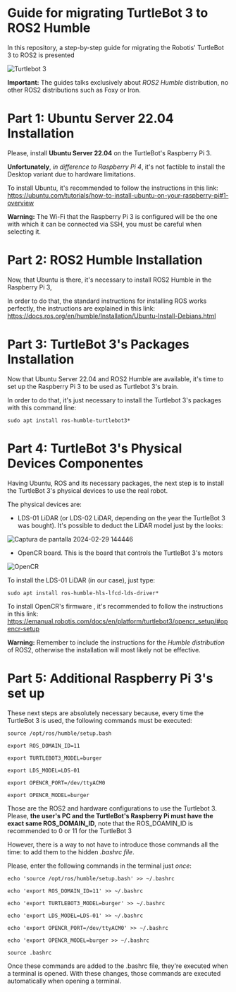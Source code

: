 # Guide for migrating TurtleBot 3 to ROS2 Humble

In this repository, a step-by-step guide for migrating the Robotis' TurtleBot 3 to ROS2 is presented 

![Turtlebot 3](https://github.com/RAS-UAO/turtlebot3/assets/98227139/0b90fbb5-28ae-497b-bc9f-ac5e382137af)

**Important:** The guides talks exclusively about *ROS2 Humble* distribution, no other ROS2 distributions such as Foxy or Iron.

# Part 1: Ubuntu Server 22.04 Installation

Please, install **Ubuntu Server 22.04** on the TurtleBot's Raspberry Pi 3.

**Unfortunately**, *in difference to Raspberry Pi 4*,  it's not factible to install the Desktop variant due to hardware limitations.

To install Ubuntu, it's recommended to follow the instructions in this link: https://ubuntu.com/tutorials/how-to-install-ubuntu-on-your-raspberry-pi#1-overview

**Warning:** The Wi-Fi that the Raspberry Pi 3 is configured will be the one with which it can be connected via SSH, you must be careful when selecting it.

# Part 2: ROS2 Humble Installation

Now, that Ubuntu is there, it's necessary to install ROS2 Humble in the Raspberry Pi 3,

In order to do that, the standard instructions for installing ROS works perfectly, the instructions are explained in this link: https://docs.ros.org/en/humble/Installation/Ubuntu-Install-Debians.html

# Part 3: TurtleBot 3's Packages Installation

Now that Ubuntu Server 22.04 and ROS2 Humble are available, it's time to set up the Raspberry Pi 3 to be used as Turtlebot 3's brain.

In order to do that, it's just necessary to install the Turtlebot 3's packages with this command line:

    sudo apt install ros-humble-turtlebot3*

# Part 4: TurtleBot 3's Physical Devices Componentes

Having Ubuntu, ROS and its necessary packages, the next step is to install the TurtleBot 3's physical devices to use the real robot.

The physical devices are:

 - LDS-01 LiDAR (or LDS-02 LiDAR, depending on the year the TurtleBot 3 was bought). It's possible to deduct the LiDAR model just by the looks:

![Captura de pantalla 2024-02-29 144446](https://github.com/RAS-UAO/turtlebot3/assets/98227139/9a7f1e50-21eb-4b69-9e53-1743a20bd5b8)

 
 - OpenCR board. This is the board that controls the TurtleBot 3's motors

![OpenCR](https://github.com/RAS-UAO/turtlebot3/assets/98227139/54392209-2545-4e75-b491-be876f82db5b)


To install the LDS-01 LiDAR (in our case), just type:

    sudo apt install ros-humble-hls-lfcd-lds-driver*

To install OpenCR's  firmware , it's recommended to follow the instructions in this link: 
https://emanual.robotis.com/docs/en/platform/turtlebot3/opencr_setup/#opencr-setup

**Warning:** Remember to include the instructions for the *Humble distribution* of ROS2, otherwise the installation will most likely not be effective.

# Part 5: Additional Raspberry Pi 3's set up

These next steps are absolutely necessary because, every time the TurtleBot 3 is used, the following commands must be executed:

    source /opt/ros/humble/setup.bash

    export ROS_DOMAIN_ID=11

    export TURTLEBOT3_MODEL=burger

    export LDS_MODEL=LDS-01

    export OPENCR_PORT=/dev/ttyACM0

    export OPENCR_MODEL=burger

Those are the ROS2 and hardware configurations to use the Turtlebot 3. Please, **the user's PC and the TurtleBot's Raspberry Pi must have the exact same ROS_DOMAIN_ID**, note that the ROS_DOAMIN_ID is recommended to 0 or 11 for the TurtleBot 3

However, there is a way to not have to introduce those commands all the time: to add them to the hidden *.bashrc file*. 

Please, enter the following commands in the terminal just *once*:

    echo 'source /opt/ros/humble/setup.bash' >> ~/.bashrc

    echo 'export ROS_DOMAIN_ID=11' >> ~/.bashrc

    echo 'export TURTLEBOT3_MODEL=burger' >> ~/.bashrc

    echo 'export LDS_MODEL=LDS-01' >> ~/.bashrc

    echo 'export OPENCR_PORT=/dev/ttyACM0' >> ~/.bashrc

    echo 'export OPENCR_MODEL=burger >> ~/.bashrc

    source .bashrc

Once these commands are added to the .bashrc file, they're executed when a terminal is opened. With these changes, those commands are executed automatically when opening a terminal.

